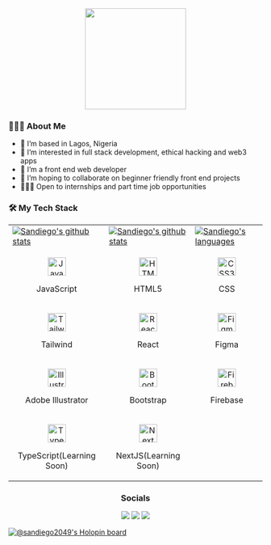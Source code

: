 <div id="header" align="center">
    <img src="https://media.giphy.com/media/M9gbBd9nbDrOTu1Mqx/giphy.gif" width="200"/>
</div>

### 👨🏻‍💻 About Me
- 👋 I’m based in Lagos, Nigeria
- 👀 I’m interested in full stack development, ethical hacking and web3 apps
- 🌱 I’m a front end web developer
- 💞️ I’m hoping to collaborate on beginner friendly front end projects
- 🧑🏽‍💻 Open to internships and part time job opportunities

### 🛠 My Tech Stack
<table>
  <tr>
    <td>
      <a href="https://github.com/SanDiego2049"><img alt="Sandiego's github stats" src="https://github-readme-stats.vercel.app/api?username=SanDiego2049&show_icons=true&count_private=true&theme=react&hide_border=true&bg_color=1d2a3a" /></a>
    </td>
    <td>
      <a href="http://www.github.com/SanDiego2049"><img alt="Sandiego's github stats" src="https://github-readme-streak-stats.herokuapp.com/?user=SanDiego2049&stroke=ffffff&background=1d2a3a&ring=5BCDEC&fire=5BCDEC&currStreakNum=ffffff&currStreakLabel=5BCDEC&sideNums=ffffff&sideLabels=ffffff&dates=ffffff&hide_border=true" /></a>
    </td>
    <td>
      <a href="https://github.com/SanDiego2049"><img alt="Sandiego's languages" src="https://github-readme-stats.vercel.app/api/top-langs/?username=SanDiego2049&langs_count=8&count_private=true&layout=compact&theme=react&hide_border=true&bg_color=1d2a3a"/></a>
    </td>
  </tr>
  <tr>
    <td>
      <p align="center">
        <a href="https://developer.mozilla.org/en-US/docs/Web/JavaScript" target="_blank" rel="noreferrer">
          <img src="https://raw.githubusercontent.com/danielcranney/readme-generator/main/public/icons/skills/javascript-colored.svg" width="36" height="36" alt="JavaScript" />
        </a>
        <p align="center">JavaScript</p>
      </p>
    </td>
    <td>
      <p align="center">
        <a href="https://developer.mozilla.org/en-US/docs/Glossary/HTML5" target="_blank" rel="noreferrer">
          <img src="https://raw.githubusercontent.com/danielcranney/readme-generator/main/public/icons/skills/html5-colored.svg" width="36" height="36" alt="HTML5" />
        </a>
        <p align="center">HTML5</p>
      </p>
    </td>
    <td>
      <p align="center">
        <a href="https://www.w3.org/TR/CSS/#css" target="_blank" rel="noreferrer">
          <img src="https://raw.githubusercontent.com/danielcranney/readme-generator/main/public/icons/skills/css3-colored.svg" width="36" height="36" alt="CSS3" />
      </a>
        <p align="center">CSS</p>
      </p>
    </td>
  </tr> 
  <tr>
    <td>      
      <p align="center">
        <a href="https://tailwindcss.com/" target="_blank" rel="noreferrer">
          <img src="https://raw.githubusercontent.com/danielcranney/readme-generator/main/public/icons/skills/tailwindcss-colored.svg" width="36" height="36" alt="TailwindCSS" />
        </a>
        <p align="center">Tailwind</p>
      </p>
    </td>
    <td>
      <p align="center">
        <a href="https://reactjs.org/" target="_blank" rel="noreferrer">
          <img src="https://raw.githubusercontent.com/danielcranney/readme-generator/main/public/icons/skills/react-colored.svg" width="36" height="36" alt="React" />
        </a>
        <p align="center">React</p>
      </p>
    </td>
    <td>
      <p align="center">
        <a href="https://www.figma.com/" target="_blank" rel="noreferrer">
          <img src="https://raw.githubusercontent.com/danielcranney/readme-generator/main/public/icons/skills/figma-colored.svg" width="36" height="36" alt="Figma" />
        </a>
        <p align="center">Figma</p>
      </p>
    </td>
  </tr>
  <tr>
    <td>
      <p align="center">
        <a href="adobe.com/uk/products/illustrator.html" target="_blank" rel="noreferrer">
          <img src="https://raw.githubusercontent.com/danielcranney/readme-generator/main/public/icons/skills/illustrator-colored.svg" width="36" height="36" alt="Illustrator" />
        </a>
        <p align="center">Adobe Illustrator</p>
      </p>
    </td>
    <td>
      <p align="center">
        <a href="https://getbootstrap.com/" target="_blank" rel="noreferrer">
            <img src="https://raw.githubusercontent.com/danielcranney/readme-generator/main/public/icons/skills/bootstrap-colored.svg" width="36" height="36" alt="Bootstrap" />
          </a>
        <p align="center">Bootstrap</p>
      </p>
    </td>
    <td>
      <p align="center">
          <a href="https://firebase.google.com/" target="_blank" rel="noreferrer">
          <img src="https://raw.githubusercontent.com/danielcranney/readme-generator/main/public/icons/skills/firebase-colored.svg" width="36" height="36" alt="Firebase" />
          </a>
        <p align="center">Firebase</p>
      </p>      
    </td>
  </tr>  
  <tr>
    <td>
      <p align="center">
        <a href="https://www.typescriptlang.org/" target="_blank" rel="noreferrer">
          <img src="https://raw.githubusercontent.com/danielcranney/readme-generator/main/public/icons/skills/typescript-colored.svg" width="36" height="36" alt="TypeScript" />
      </a>
        <p align="center">TypeScript(Learning Soon)</p>
      </p>
    </td>
<!--     <td>
      <p align="center">
        <a href="https://sass-lang.com/" target="_blank" rel="noreferrer">
          <img src="https://raw.githubusercontent.com/danielcranney/readme-generator/main/public/icons/skills/flutterflow-colored.svg" width="36" height="36" alt="Sass" />
      </a>
        <p align="center">SASS(Learning Soon)</p>
      </p>
    </td> -->
    <td>            
      <p align="center">
        <a href="https://nextjs.org/docs" target="_blank" rel="noreferrer">
          <img src="https://raw.githubusercontent.com/danielcranney/readme-generator/main/public/icons/skills/nextjs-colored.svg" width="36" height="36" alt="NextJs" />
      </a>
        <p align="center">NextJS(Learning Soon)</p>
      </p>
    </td>    
  </tr>
</table>

<div id="badges" align="center">
    <h3>Socials</h3>
    <!--     <a href="https://www.linkedin.com/in/oreoluwa-alaba-5240b1219" target="_blank" rel="noreferrer">
      <img src="https://img.shields.io/badge/LinkedIn-blue?style=for-the-badge&logo=linkedin&logoColor=white" alt="LinkedIn Badge"/>
    </a>
    <a href="https://medium.com/@alabaoreoluwa" target="_blank" rel="noreferrer">
      <img src="https://img.shields.io/badge/Medium-white?style=for-the-badge&logo=Medium&logoColor=black" alt="Medium Badge"/>
    </a>
    <a href="https://twitter.com/Sandiego2049" target="_blank" rel="noreferrer">
      <img src="https://img.shields.io/badge/Twitter-blue?style=for-the-badge&logo=twitter&logoColor=white" alt="Twitter Badge"/>
    </a> -->
    <a href = "https://www.linkedin.com/in/oreoluwa-alaba-5240b1219"><img src="https://img.icons8.com/fluent/50/000000/linkedin.png"/></a>
    <a href = "https://twitter.com/Sandiego2049"><img src="https://img.icons8.com/fluent/50/000000/twitter.png"/></a>
    <a href = "https://www.medium.com/@alabaoreoluwa"><img src="https://img.icons8.com/fluent/50/000000/medium-logo.png"/></a>
</div>  

[![@sandiego2049's Holopin board](https://holopin.me/sandiego2049)](https://holopin.io/@sandiego2049)
  
<!---
SanDiego2049/SanDiego2049 is a ✨ special ✨ repository because its `README.md` (this file) appears on your GitHub profile.
You can click the Preview link to take a look at your changes.
--->
